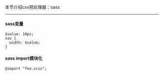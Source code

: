 本节介绍css预处理器：sass

---

#### sass变量

```
$value: 10px;
nav {
  width: $value;
}
```

#### sass import模块化

```
@import "foo.scss";

```
